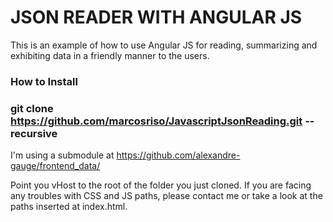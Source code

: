 # JSON READER WITH ANGULAR JS #

This is an example of how to use Angular JS for reading, summarizing and exhibiting data in a friendly manner to the users.

### How to Install
### git clone https://github.com/marcosriso/JavascriptJsonReading.git --recursive

I'm using a submodule at https://github.com/alexandre-gauge/frontend_data/

Point you vHost to the root of the folder you just cloned.
If you are facing any troubles with CSS and JS paths, please contact me or take a look at the paths inserted at index.html.
